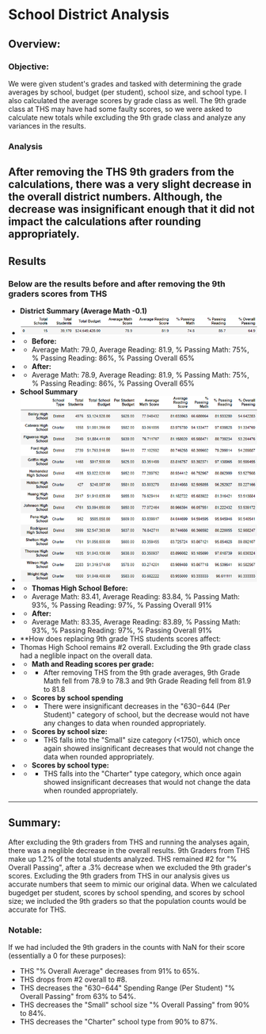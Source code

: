 # School District Analysis
## Overview:
### Objective:
We were given student's grades and tasked with determining the grade averages by school, budget (per student), school size, and school type. I also calculated the average scores by grade class as well. The 9th grade class at THS may have had some faulty scores, so we were asked to calculate new totals while excluding the 9th grade class and analyze any variances in the results.

### Analysis
After removing the THS 9th graders from the calculations, there was a very slight decrease in the overall district numbers. Although, the decrease was insignificant enough that it did not impact the calculations after rounding appropriately.
---
## Results
### Below are the results before and after removing the 9th graders scores from THS
- **District Summary (Average Math -0.1)**
- ![district_summary_df](resources/district_summary_df.png)
- - **Before:**
- - Average Math: 79.0, Average Reading: 81.9, % Passing Math: 75%, % Passing Reading: 86%, % Passing Overall 65%
- - **After:**
- - Average Math: 78.9, Average Reading: 81.9, % Passing Math: 75%, % Passing Reading: 86%, % Passing Overall 65%
- **School Summary**
- ![per_school_summary_df](resources/per_school_summary_df.png)
- - **Thomas High School Before:**
- - Average Math: 83.41, Average Reading: 83.84, % Passing Math: 93%, % Passing Reading: 97%, % Passing Overall 91%
- - **After:**
- - Average Math: 83.35, Average Reading: 83.89, % Passing Math: 93%, % Passing Reading: 97%, % Passing Overall 91%
- **How does replacing 9th grade THS students scores affect:
- Thomas High School remains #2 overall. Excluding the 9th grade class had a neglible inpact on the overall data.
- - **Math and Reading scores per grade:**
- - - After removing THS from the 9th grade averages, 9th Grade Math fell from 78.9 to 78.3 and 9th Grade Reading fell from 81.9 to 81.8
- - **Scores by school spending**
- - - There were insignificant decreases in the "$630-$644 (Per Student)" category of school, but the decrease would not have any changes to data when rounded appropriately.
- - **Scores by school size:**
- - - THS falls into the "Small" size category (<1750), which once again showed insignificant decreases that would not change the data when rounded appropriately.
- - **Scores by school type:**
- - - THS falls into the "Charter" type category, which once again showed insignificant decreases that would not change the data when rounded appropriately.
---
## Summary:
After excluding the 9th graders from THS and running the analyses again, there was a neglible decrease in the overall results. 9th Graders from THS make up 1.2% of the total students analyzed. THS remained #2 for "% Overall Passing", after a .3% decrease when we excluded the 9th grader's scores. Excluding the 9th graders from THS in our analysis gives us accurate numbers that seem to mimic our original data. When we calculated bugedget per student, scores by school spending, and scores by school size; we included the 9th graders so that the population counts would be accurate for THS.

### Notable:
If we had included the 9th graders in the counts with NaN for their score (essentially a 0 for these purposes):
- THS "% Overall Average" decreases from 91% to 65%.
- THS drops from #2 overall to #8.
- THS decreases the "$630-$644" Spending Range (Per Student) "% Overall Passing" from 63% to 54%.
- THS decreases the "Small" school size "% Overall Passing" from 90% to 84%.
- THS decreases the "Charter" school type from 90% to 87%.
